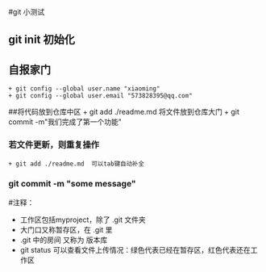 #git 小测试

## git init 初始化
## 自报家门 
    + git config --global user.name "xiaoming"
    + git config --global user.email "573828395@qq.com"
##将代码放到仓库中区
    + git add ./readme.md 将文件放到仓库大门
    + git commit -m"我们完成了第一个功能"

### 若文件更新，则重复操作
    + git add ./readme.md  可以tab键自动补全

### git commit -m "some message"

#注释：
 + 工作区包括myproject，除了 .git 文件夹
 + 大门口又称暂存区，在 .git 里
 + .git 中的房间 又称为 版本库
 + git status 可以查看文件上传情况：绿色代表已经在暂存区，红色代表还在工作区